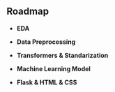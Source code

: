 
## Roadmap

- **EDA**

- **Data Preprocessing**

- **Transformers & Standarization**

- **Machine Learning Model**

- **Flask & HTML & CSS**

